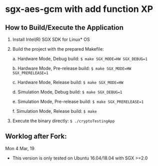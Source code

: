 # sgx-aes-gcm with add function XP

## How to Build/Execute the Application 
1. Install Intel(R) SGX SDK for Linux* OS
2. Build the project with the prepared Makefile:

    a. Hardware Mode, Debug build:
`
    $ make SGX_MODE=HW SGX_DEBUG=1
`

    b. Hardware Mode, Pre-release build:
`
    $ make SGX_MODE=HW SGX_PRERELEASE=1
`

    c. Hardware Mode, Release build:
`
    $ make SGX_MODE=HW
`

    d. Simulation Mode, Debug build:
`
    $ make SGX_DEBUG=1
`

    e. Simulation Mode, Pre-release build:
`
    $ make SGX_PRERELEASE=1
`

    f. Simulation Mode, Release build:
`
    $ make
`

3. Execute the binary directly:
`
    $ ./cryptoTestingApp
`

## Worklog after Fork:
Mon 4 Mar, 19
- This version is only tested on Ubuntu 16.04/18.04 with SGX >=2.0
